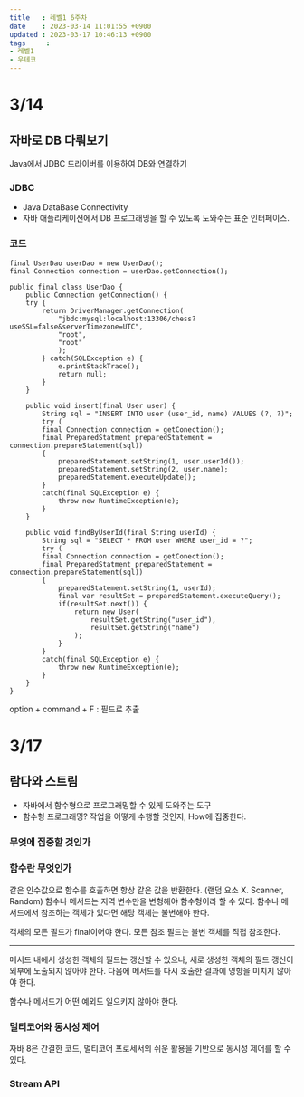 ```yaml
---
title   : 레벨1 6주차
date    : 2023-03-14 11:01:55 +0900
updated : 2023-03-17 10:46:13 +0900
tags     : 
- 레벨1
- 우테코
---
```

# 3/14

## 자바로 DB 다뤄보기
Java에서 JDBC 드라이버를 이용하여 DB와 연결하기

### JDBC
- Java DataBase Connectivity
- 자바 애플리케이션에서 DB 프로그래밍을 할 수 있도록 도와주는 표준 인터페이스.

### 코드

```
final UserDao userDao = new UserDao();
final Connection connection = userDao.getConnection();

```

```
public final class UserDao {
	public Connection getConnection() {
	try {
		return DriverManager.getConnection(
			"jbdc:mysql:localhost:13306/chess?useSSL=false&serverTimezone=UTC",
			"root", 
			"root"
			);
		} catch(SQLException e) {
			e.printStackTrace();
			return null;
		}
	}
	
	public void insert(final User user) {
		String sql = "INSERT INTO user (user_id, name) VALUES (?, ?)";
		try (
		final Connection connection = getConection();
		final PreparedStatment preparedStatement = connection.prepareStatement(sql))
		{
			preparedStatement.setString(1, user.userId());
			preparedStatement.setString(2, user.name);
			preparedStatement.executeUpdate();
		}
		catch(final SQLException e) {
			throw new RuntimeException(e);
		}
	} 

	public void findByUserId(final String userId) {
		String sql = "SELECT * FROM user WHERE user_id = ?";
		try (
		final Connection connection = getConection();
		final PreparedStatment preparedStatement = connection.prepareStatement(sql))
		{
			preparedStatement.setString(1, userId);
			final var resultSet = preparedStatement.executeQuery();
			if(resultSet.next()) {
				return new User(
					resultSet.getString("user_id"),
					resultSet.getString("name")
				);
			}
		}
		catch(final SQLException e) {
			throw new RuntimeException(e);
		}
	}
}
```

option + command + F : 필드로 추출

# 3/17

## 람다와 스트림

- 자바에서 함수형으로 프로그래밍할 수 있게 도와주는 도구
- 함수형 프로그래밍? 작업을 어떻게 수행할 것인지, How에 집중한다.

### 무엇에 집중할 것인가

### 함수란 무엇인가

같은 인수값으로 함수를 호출하면 항상 같은 값을 반환한다. (랜덤 요소 X. Scanner, Random)
함수나 메서드는 지역 변수만을 변형해야 함수형이라 할 수 있다. 함수나 메서드에서 참조하는 객체가 있다면 해당 객체는 불변해야 한다.

객체의 모든 필드가 final이어야 한다. 
모든 참조 필드는 불변 객체를 직접 참조한다.

---
메서드 내에서 생성한 객체의 필드는 갱신할 수 있으나, 새로 생성한 객체의 필드 갱신이 외부에 노출되지 않아야 한다.
다음에 메서드를 다시 호출한 결과에 영향을 미치지 않아야 한다.

함수나 메서드가 어떤 예외도 일으키지 않아야 한다.

### 멀티코어와 동시성 제어

자바 8은 간결한 코드, 멀티코어 프로세서의 쉬운 활용을 기반으로 동시성 제어를 할 수 있다.

### Stream API

